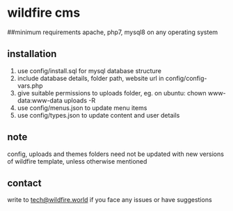 # wildfire cms

##minimum requirements
apache, php7, mysql8 on any operating system

## installation
1. use config/install.sql for mysql database structure
2. include database details, folder path, website url in config/config-vars.php
3. give suitable permissions to uploads folder, eg. on ubuntu: chown www-data:www-data uploads -R
4. use config/menus.json to update menu items
5. use config/types.json to update content and user details

## note
config, uploads and themes folders need not be updated with new versions of wildfire template, unless otherwise mentioned

## contact
write to tech@wildfire.world if you face any issues or have suggestions 